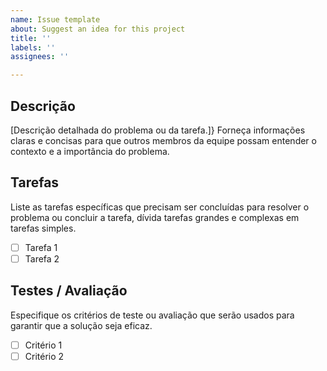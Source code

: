 ```yaml
---
name: Issue template
about: Suggest an idea for this project
title: ''
labels: ''
assignees: ''

---
```

## Descrição
[Descrição detalhada do problema ou da tarefa.]}
Forneça informações claras e concisas para que outros membros da equipe possam entender o contexto e a importância do problema.

## Tarefas
Liste as tarefas específicas que precisam ser concluídas para resolver o problema ou concluir a tarefa, dívida tarefas grandes e complexas em tarefas simples.
- [ ] Tarefa 1
- [ ] Tarefa 2

## Testes / Avaliação
Especifique os critérios de teste ou avaliação que serão usados para garantir que a solução seja eficaz. 
- [ ] Critério 1
- [ ] Critério 2